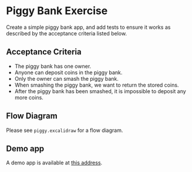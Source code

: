 # Piggy Bank Exercise

Create a simple piggy bank app, and add tests to ensure it works as described by the acceptance criteria listed below.

## Acceptance Criteria

- The piggy bank has one owner.
- Anyone can deposit coins in the piggy bank.
- Only the owner can smash the piggy bank.
- When smashing the piggy bank, we want to return the stored coins.
- After the piggy bank has been smashed, it is impossible to deposit any more coins.

## Flow Diagram

Please see `piggy.excalidraw` for a flow diagram.

## Demo app

A demo app is available at [this address](https://the-piggy-bank.vercel.app/).
